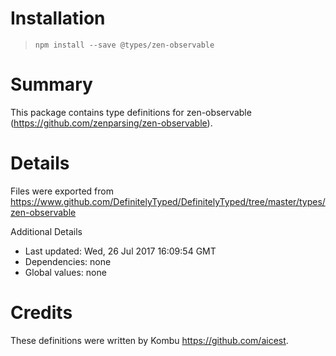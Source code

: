 # Installation
> `npm install --save @types/zen-observable`

# Summary
This package contains type definitions for zen-observable (https://github.com/zenparsing/zen-observable).

# Details
Files were exported from https://www.github.com/DefinitelyTyped/DefinitelyTyped/tree/master/types/zen-observable

Additional Details
 * Last updated: Wed, 26 Jul 2017 16:09:54 GMT
 * Dependencies: none
 * Global values: none

# Credits
These definitions were written by Kombu <https://github.com/aicest>.
